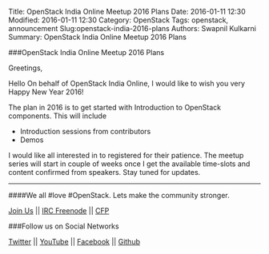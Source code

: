 Title: OpenStack India Online Meetup 2016 Plans
Date: 2016-01-11 12:30
Modified: 2016-01-11 12:30
Category: OpenStack
Tags: openstack, announcement
Slug:openstack-india-2016-plans
Authors: Swapnil Kulkarni
Summary: OpenStack India Online Meetup 2016 Plans

###OpenStack India Online Meetup 2016 Plans

Greetings,

Hello On behalf of OpenStack India Online, I would like to wish you very Happy New Year 2016!

The plan in 2016 is to get started with Introduction to OpenStack components. This will include

- Introduction sessions from contributors
- Demos

I would like all interested in to registered for their patience. The meetup series will start in couple of weeks once I get the available time-slots and content confirmed from speakers. Stay tuned for updates.

-------------------------------

####We all #love #OpenStack. Lets make the community stronger.

[Join Us](http://goo.gl/forms/HEF5e8qBBV) ||
[IRC Freenode](http://webchat.freenode.net/?channels=openstackindia) ||
[CFP](http://goo.gl/forms/R4Rr1DsrpI)


###Follow us on Social Networks

[Twitter](https://twitter.com/OpenStackINOnl) || [YouTube](https://www.youtube.com/channel/UCNEMU-OZiFWgrl8Qs5Tut0g) ||
[Facebook](https://www.facebook.com/openstackindiaonline) ||
[Github](https://github.com/OpenStackIndiaOnline)

